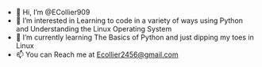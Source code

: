 - 👋 Hi, I’m @ECollier909
- 👀 I’m interested in Learning to code in a variety of ways using Python and Understanding the Linux Operating System
- 🌱 I’m currently learning The Basics of Python and just dipping my toes in Linux
- 📫 You can Reach me at Ecollier2456@gmail.com

<!---
ECollier909/ECollier909 is a ✨ special ✨ repository because its `README.md` (this file) appears on your GitHub profile.
You can click the Preview link to take a look at your changes.
--->
